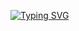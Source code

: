 [![Typing SVG](https://readme-typing-svg.herokuapp.com/?lines=Hello+,welcome+to+my+page+on+the+GitHub;Second+line+of+text)](https://git.io/typing-svg)
